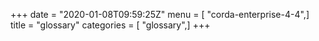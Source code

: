 +++
date = "2020-01-08T09:59:25Z"
menu = [ "corda-enterprise-4-4",]
title = "glossary"
categories = [ "glossary",]
+++

